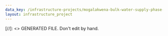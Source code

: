 ```yaml
---
data_key: /infrastructure-projects/mogalakwena-bulk-water-supply-phase-1
layout: infrastructure_project
---
```

[//]: <> GENERATED FILE. Don't edit by hand.